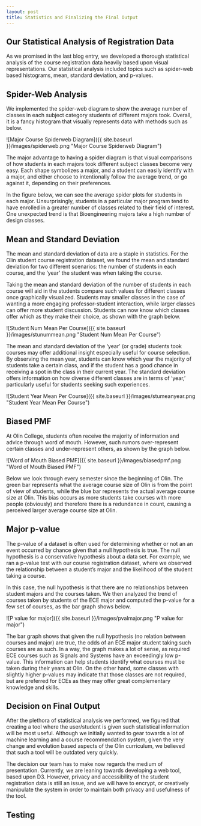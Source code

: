 ```yaml
---
layout: post
title: Statistics and Finalizing the Final Output
---
```


## Our Statistical Analysis of Registration Data
As we promised in the last blog entry, we developed a thorough statistical analysis of the course registration data heavily based upon visual representations. Our statistical analysis included topics such as spider-web based histograms, mean, standard deviation, and p-values.

## Spider-Web Analysis
We implemented the spider-web diagram to show the average number of classes in each subject category students of different majors took. Overall, it is a fancy histogram that visually represents data with methods such as below.

![Major Course Spiderweb Diagram]({{ site.baseurl }}/images/spiderweb.png "Major Course Spiderweb Diagram")

The major advantage to having a spider diagram is that visual comparisons of how students in each majors took different subject classes become very easy. Each shape symbolizes a major, and a student can easily identify with a major, and either choose to intentionally follow the average trend, or go against it, depending on their preferences.

In the figure below, we can see the average spider plots for students in each major. Unsurprisingly, students in a particular major program tend to have enrolled in a greater number of classes related to their field of interest. One unexpected trend is that Bioengineering majors take a high number of design classes.


## Mean and Standard Deviation

The mean and standard deviation of data are a staple in statistics. For the Olin student course registration dataset, we found the mean and standard deviation for two different scenarios: the number of students in each course, and the ‘year’ the student was when taking the course.

Taking the mean and standard deviation of the number of students in each course will aid in the students compare such values for different classes once graphically visualized. Students may smaller classes in the case of wanting a more engaging professor-student interaction, while larger classes can offer more student discussion. Students can now know which classes offer which as they make their choice, as shown with the graph below.

![Student Num Mean Per Course]({{ site.baseurl }}/images/stunummean.png "Student Num Mean Per Course")

The mean and standard deviation of the ‘year’ (or grade) students took courses may offer additional insight especially useful for course selection. By observing the mean year, students can know which year the majority of students take a certain class, and if the student has a good chance in receiving a spot in the class in their current year. The standard deviation offers information on how diverse different classes are in terms of ‘year,’ particularly useful for students seeking such experiences.

![Student Year Mean Per Course]({{ site.baseurl }}/images/stumeanyear.png "Student Year Mean Per Course")

## Biased PMF

At Olin College, students often receive the majority of information and advice through word of mouth. However, such rumors over-represent certain classes and under-represent others, as shown by the graph below.

![Word of Mouth Biased PMF]({{ site.baseurl }}/images/biasedpmf.png "Word of Mouth Biased PMF")

Below we look through every semester since the beginning of Olin. The green bar represents what the average course size of Olin is from the point of view of students, while the blue bar represents the actual average course size at Olin. This bias occurs as more students take courses with more people (obviously) and therefore there is a redundance in count, causing a perceived larger average course size at Olin.

## Major p-value

The p-value of a dataset is often used for determining whether or not an an event occurred by chance given that a null hypothesis is true. The null hypothesis is a conservative hypothesis about a data set. For example, we ran a p-value test with our course registration dataset, where we observed the relationship between a student’s major and the likelihood of the student taking a course.

In this case, the null hypothesis is that there are no relationships between student majors and the courses taken. We then analyzed the trend of courses taken by students of the ECE major and computed the p-value for a few set of courses, as the bar graph shows below.

![P value for major]({{ site.baseurl }}/images/pvalmajor.png "P value for major")

The bar graph shows that given the null hypothesis (no relation between courses and major) are true, the odds of an ECE major student taking such courses are as such. In a way, the graph makes a lot of sense, as required ECE courses such as Signals and Systems have an exceedingly low p-value. This information can help students identify what courses must be taken during their years at Olin. On the other hand, some classes with slightly higher p-values may indicate that those classes are not required, but are preferred for ECEs as they may offer great complementary knowledge and skills.

## Decision on Final Output

After the plethora of statistical analysis we performed, we figured that creating a tool where the user/student is given such statistical information will be most useful. Although we initially wanted to gear towards a lot of machine learning and a course recommendation system, given the very change and evolution based aspects of the Olin curriculum, we believed that such a tool will be outdated very quickly.

The decision our team has to make now regards the medium of presentation. Currently, we are leaning towards developing a web tool, based upon D3. However, privacy and accessibility of the student registration data is still an issue, and we will have to encrypt, or creatively manipulate the system in order to maintain both privacy and usefulness of the tool.

## Testing

